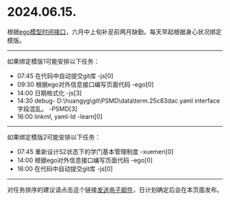 # 2024.06.15.

根据[ego模型时间接口](https://gitee.com/hyg/blog/blob/master/timeflow.md)，六月中上旬补足前两月缺勤。每天早起根据身心状况绑定模版。

---
如果绑定模版1可能安排以下任务：

- 07:45	在代码中自动提交git库 -js[0]
- 09:30	根据ego对外信息接口编写页面代码 -ego[0]
- 14:00	日期格式化 -js[3]
- 14:30	debug- D:\huangyg\git\PSMD\data\term.25c83dac.yaml interface字段混乱。 -PSMD[3]
- 16:00	linkml, yaml-ld -learn[0]

---
如果绑定模版2可能安排以下任务：

- 07:45	重新设计S2状态下的学门基本管理制度 -xuemen[0]
- 14:00	根据ego对外信息接口编写页面代码 -ego[0]
- 16:00	在代码中自动提交git库 -js[0]

---
对任务排序的建议请点击这个链接<a href="mailto:huangyg@mars22.com?subject=关于2024.06.15.任务排序的建议&body=date: 20240615%0D%0Afile: ../../blog/release/time/d.20240615.md%0D%0A---请勿修改邮件主题及以上内容---%0D%0A">发送电子邮件</a>，日计划确定后会在本页面发布。